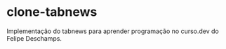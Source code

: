 # clone-tabnews
Implementação do tabnews para aprender programação no curso.dev do Felipe Deschamps.
